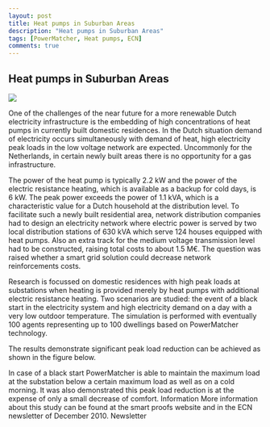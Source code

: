 ```yaml
---
layout: post
title: Heat pumps in Suburban Areas
description: "Heat pumps in Suburban Areas"
tags: [PowerMatcher, Heat pumps, ECN]
comments: true
---
```


## Heat pumps in Suburban Areas ##

<img src="https://www.ecn.nl/typo3temp/pics/c23590ae5a.jpg">

One of the challenges of the near future for a more renewable Dutch electricity infrastructure is the embedding of high concentrations of heat pumps in currently built domestic residences. In the Dutch situation demand of electricity occurs simultaneously with demand of heat, high electricity peak loads in the low voltage network are expected. Uncommonly for the Netherlands, in certain newly built areas there is no opportunity for a gas infrastructure.
 
The power of the heat pump is typically 2.2 kW and the power of the electric resistance heating, which is  available as a backup for cold days, is 6 kW. The peak power exceeds the power of 1.1 kVA, which is a characteristic value for a Dutch household at the distribution level. To facilitate such a newly built residential area, network distribution companies had to design an electricity network where electric power is served by two local distribution stations of 630 kVA which serve 124 houses equipped with heat pumps. Also an extra track for the medium voltage transmission level had to be constructed, raising total costs to about 1.5 M€. The question was raised whether a smart grid solution could decrease network reinforcements costs.
 
Research is focussed on domestic residences with high peak loads at substations when heating is provided merely by heat pumps with additional electric resistance heating. Two scenarios are studied: the event of a black start in the electricity system and high electricity demand on a day with a very low outdoor temperature. The simulation is performed with eventually 100 agents representing up to 100 dwellings based on PowerMatcher technology.
 
The results demonstrate significant peak load reduction can be achieved as shown in the figure below. 
 
 
In case of a black start PowerMatcher is able to maintain the maximum load at the substation below a certain maximum load as well as on a cold morning. It was also demonstrated this peak load reduction is at the expense of only a small decrease of comfort.
Information
More information about this study can be found at the smart proofs website and in the ECN newsletter of December 2010.
Newsletter